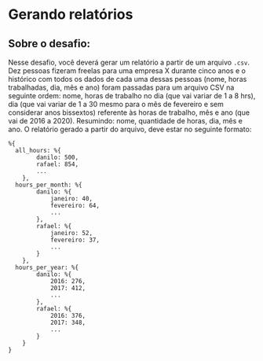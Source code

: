 # Gerando relatórios
## Sobre o desafio:

Nesse desafio, você deverá gerar um relatório a partir de um arquivo `.csv`.
Dez pessoas fizeram freelas para uma empresa X durante cinco anos e o histórico com todos os dados de cada uma dessas pessoas (nome, horas trabalhadas, dia, mês e ano) foram passadas para um arquivo CSV na seguinte ordem: nome, horas de trabalho no dia (que vai variar de 1 a 8 hrs), dia (que vai variar de 1 a 30 mesmo para o mês de fevereiro e sem considerar anos bissextos) referente às horas de trabalho, mês e ano (que vai de 2016 a 2020). Resumindo: nome, quantidade de horas, dia, mês e ano.
O relatório gerado a partir do arquivo, deve estar no seguinte formato:

    %{
      all_hours: %{
            danilo: 500,
            rafael: 854,
            ...
        },
      hours_per_month: %{
            danilo: %{
                janeiro: 40,
                fevereiro: 64,
                ...
            },
            rafael: %{
                janeiro: 52,
                fevereiro: 37,
                ...
            }
        },
      hours_per_year: %{
            danilo: %{
                2016: 276,
                2017: 412,
                ...
            },
            rafael: %{
                2016: 376,
                2017: 348,
                ...
            }
        }
    }
